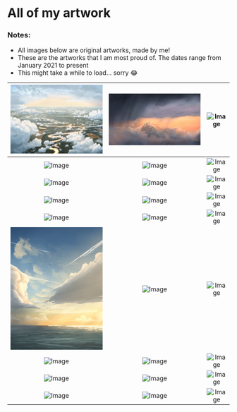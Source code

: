 # All of my artwork
### Notes:
- All images below are original artworks, made by me!
- These are the artworks that I am most proud of. The dates range from January 2021 to present
- This might take a while to load... sorry 😂

| ![Image](IMG_5947.jpeg) | ![Image](IMG_5543.jpeg)| ![Image](IMG_4243.png)|
| :--------: | :-------: | :-------: |
| ![Image](IMG_3864.png) | ![Image](IMG_3646.png) | ![Image](IMG_6318.png) |
| ![Image](IMG_3465.png) | ![Image](IMG_4905.png) | ![Image](IMG_3867.png) |
| ![Image](IMG_3668.png) | ![Image](IMG_3393.png) | ![Image](IMG_3367.png) |
| ![Image](IMG_3313.png) | ![Image](IMG_3092.png) | ![Image](IMG_3025.png) | 
| ![Image](IMG_2912.jpeg)| ![Image](IMG_2865.png) | ![Image](IMG_2671.png) |
| ![Image](IMG_2520.png) | ![Image](IMG_2438.png) | ![Image](IMG_2308.png) |
| ![Image](IMG_1997.png) | ![Image](IMG_1842.png) | ![Image](IMG_1715.png) |
| ![Image](IMG_1618.png) | ![Image](IMG_1536.png) | ![Image](IMG_2624.png) |
